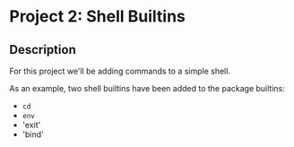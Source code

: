 # Project 2: Shell Builtins

## Description

For this project we'll be adding commands to a simple shell. 

As an example, two shell builtins have been added to the package builtins:

- `cd`
- `env`
- 'exit'
- 'bind'
